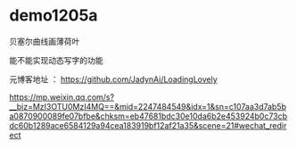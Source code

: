 # demo1205a
贝塞尔曲线画薄荷叶

能不能实现动态写字的功能


元博客地址 ：
https://github.com/JadynAi/LoadingLovely

https://mp.weixin.qq.com/s?__biz=MzI3OTU0MzI4MQ==&mid=2247484549&idx=1&sn=c107aa3d7ab5ba0870900089fe07bfbe&chksm=eb47681bdc30e10da6b2e453924b0c73cbdc60b1289ace6584129a94cea183919bf12af21a35&scene=21#wechat_redirect
